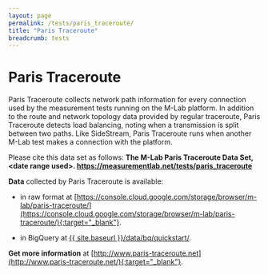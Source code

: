 ```yaml
---
layout: page
permalink: /tests/paris_traceroute/
title: "Paris Traceroute"
breadcrumb: tests
---
```


# Paris Traceroute

Paris Traceroute collects network path information for every connection used by the measurement tests running on the M-Lab platform. In addition to the route and network topology data provided by regular traceroute, Paris Traceroute detects load balancing, noting when a transmission is split between two paths. Like SideStream, Paris Traceroute runs when another M-Lab test makes a connection with the platform.

Please cite this data set as follows: **The M-Lab Paris Traceroute Data Set, &lt;date range used&gt;. https://measurementlab.net/tests/paris_traceroute**

**Data** collected by Paris Traceroute is available:

* in raw format at [https://console.cloud.google.com/storage/browser/m-lab/paris-traceroute/](https://console.cloud.google.com/storage/browser/m-lab/paris-traceroute/){:target="_blank"}.

* in BigQuery at [{{ site.baseurl }}/data/bq/quickstart/](http://www.measurementlab.net/data/bq/quickstart/).

**Get more information** at [http://www.paris-traceroute.net](http://www.paris-traceroute.net/){:target="_blank"}.